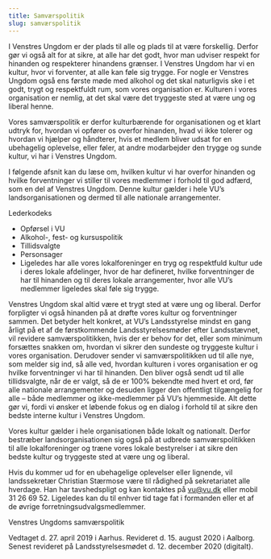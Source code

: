 ```yaml
---
title: Samværspolitik
slug: samværspolitik
---
```


I Venstres Ungdom er der plads til alle og plads til at være forskellig. Derfor gør vi også alt for at sikre, at alle har det godt, hvor man udviser respekt for hinanden og respekterer hinandens grænser. I Venstres Ungdom har vi en kultur, hvor vi forventer, at alle kan føle sig trygge. For nogle er Venstres Ungdom også ens første møde med alkohol og det skal naturligvis ske i et godt, trygt og respektfuldt rum, som vores organisation er. Kulturen i vores organisation er nemlig, at det skal være det tryggeste sted at være ung og liberal henne.

Vores samværspolitik er derfor kulturbærende for organisationen og et klart udtryk for, hvordan vi opfører os overfor hinanden, hvad vi ikke tolerer og hvordan vi hjælper og håndterer, hvis et medlem bliver udsat for en ubehagelig oplevelse, eller føler, at andre modarbejder den trygge og sunde kultur, vi har i Venstres Ungdom.

I følgende afsnit kan du læse om, hvilken kultur vi har overfor hinanden og hvilke forventninger vi stiller til vores medlemmer i forhold til god adfærd, som en del af Venstres Ungdom. Denne kultur gælder i hele VU’s landsorganisationen og dermed til alle nationale arrangementer.

Lederkodeks
* Opførsel i VU
* Alkohol-, fest- og kursuspolitik
* Tillidsvalgte
* Personsager
* Ligeledes har alle vores lokalforeninger en tryg og respektfuld kultur ude i deres lokale afdelinger, hvor de har defineret, hvilke forventninger de har til hinanden og til deres lokale arrangementer, hvor alle VU’s medlemmer ligeledes skal føle sig trygge.

Venstres Ungdom skal altid være et trygt sted at være ung og liberal. Derfor forpligter vi også hinanden på at drøfte vores kultur og forventninger sammen. Det betyder helt konkret, at VU’s Landsstyrelse mindst en gang årligt på et af de førstkommende Landsstyrelsesmøder efter Landsstævnet, vil revidere samværspolitikken, hvis der er behov for det, eller som minimum forsættes snakken om, hvordan vi sikrer den sundeste og tryggeste kultur i vores organisation. Derudover sender vi samværspolitikken ud til alle nye, som melder sig ind, så alle ved, hvordan kulturen i vores organisation er og hvilke forventninger vi har til hinanden. Den bliver også sendt ud til alle tillidsvalgte, når de er valgt, så de er 100% bekendte med hvert et ord, før alle nationale arrangementer og desuden ligger den offentligt tilgængelig for alle – både medlemmer og ikke-medlemmer på VU’s hjemmeside. Alt dette gør vi, fordi vi ønsker et løbende fokus og en dialog i forhold til at sikre den bedste interne kultur i Venstres Ungdom.

Vores kultur gælder i hele organisationen både lokalt og nationalt. Derfor bestræber landsorganisationen sig også på at udbrede samværspolitikken til alle lokalforeninger og træne vores lokale bestyrelser i at sikre den bedste kultur og tryggeste sted at være ung og liberal.

Hvis du kommer ud for en ubehagelige oplevelser eller lignende, vil landssekretær Christian Stærmose være til rådighed på sekretariatet alle hverdage. Han har tavshedspligt og kan kontaktes på vu@vu.dk eller mobil 31 26 69 52. Ligeledes kan du til enhver tid tage fat i formanden eller et af de øvrige forretningsudvalgsmedlemmer.

Venstres Ungdoms samværspolitik

Vedtaget d. 27. april 2019 i Aarhus.
Revideret d. 15. august 2020 i Aalborg.
Senest revideret på Landsstyrelsesmødet d. 12. december 2020 (digitalt).
